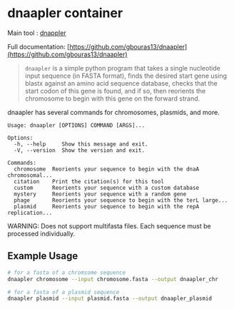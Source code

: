 # dnaapler container

Main tool : [dnappler](https://github.com/gbouras13/dnaapler)

Full documentation: [https://github.com/gbouras13/dnaapler](https://github.com/gbouras13/dnaapler)

> `dnaapler` is a simple python program that takes a single nucleotide input sequence (in FASTA format), finds the desired start gene using blastx against an amino acid sequence database, checks that the start codon of this gene is found, and if so, then reorients the chromosome to begin with this gene on the forward strand.

dnaapler has several commands for chromosomes, plasmids, and more.

```
Usage: dnaapler [OPTIONS] COMMAND [ARGS]...

Options:
  -h, --help     Show this message and exit.
  -V, --version  Show the version and exit.

Commands:
  chromosome  Reorients your sequence to begin with the dnaA chromosomal...
  citation    Print the citation(s) for this tool
  custom      Reorients your sequence with a custom database
  mystery     Reorients your sequence with a random gene
  phage       Reorients your sequence to begin with the terL large...
  plasmid     Reorients your sequence to begin with the repA replication...
```

WARNING: Does not support multifasta files. Each sequence must be processed individually.

## Example Usage

```bash
# for a fasta of a chromsome sequence
dnaapler chromosome --input chromosome.fasta --output dnaapler_chr

# for a fasta of a plasmid sequence
dnaapler plasmid --input plasmid.fasta --output dnaapler_plasmid
```
